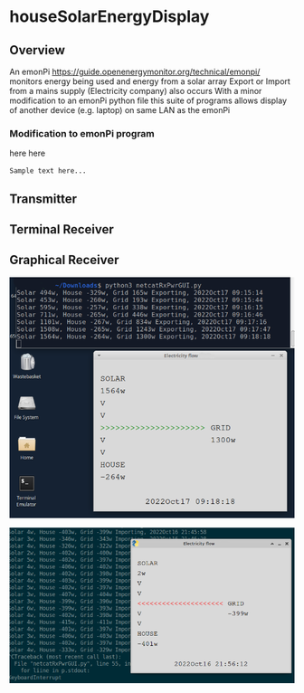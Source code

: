 # houseSolarEnergyDisplay
## Overview
An emonPi https://guide.openenergymonitor.org/technical/emonpi/ monitors energy being used and energy from a solar array
Export or Import from a mains supply (Electricity company) also occurs
With a minor modification to an emonPi python file this suite of programs allows display of another device (e.g. laptop)
on same LAN as the emonPi

### Modification to emonPi program
here here
```
Sample text here...
```


## Transmitter

## Terminal Receiver

## Graphical Receiver
![Exporting](20221017_0917pwrExport.png)

![Importing](20221016wattsSolarDark.png)


